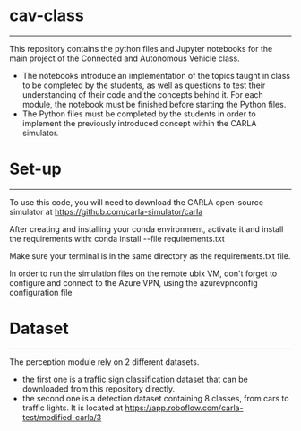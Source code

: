 # cav-class

----

This repository contains the python files and Jupyter notebooks for the main project of the Connected and Autonomous Vehicle class.

- The notebooks introduce an implementation of the topics taught in class to be completed by the students, as well as questions to test their understanding of their code and the concepts behind it. For each module, the notebook must be finished before starting the Python files.
- The Python files must be completed by the students in order to implement the previously introduced concept within the CARLA simulator.

# Set-up

----

To use this code, you will need to download the CARLA open-source simulator at https://github.com/carla-simulator/carla

After creating and installing your conda environment, activate it and install the requirements with: conda install --file requirements.txt

Make sure your terminal is in the same directory as the requirements.txt file.

In order to run the simulation files on the remote ubix VM, don't forget to configure and connect to the Azure VPN, using the azurevpnconfig configuration file

# Dataset

----

The perception module rely on 2 different datasets.

- the first one is a traffic sign classification dataset that can be downloaded from this repository directly.
- the second one is a detection dataset containing 8 classes, from cars to traffic lights. It is located at https://app.roboflow.com/carla-test/modified-carla/3

